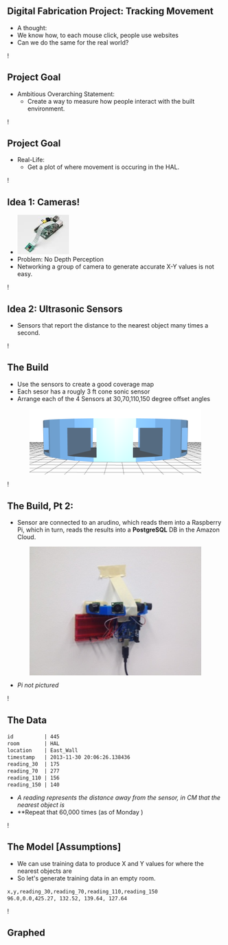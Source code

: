 ## Digital Fabrication Project: Tracking Movement

- A thought: 
 - We know how, to each mouse click, people use websites
 - Can we do the same for the real world? 
 
!

## Project Goal

- Ambitious Overarching Statement:
	- Create a way to measure how people interact with the built environment.
	
	
!

## Project Goal
	 
- Real-Life:
	- Get a plot of where movement is occuring in the HAL. 

!


## Idea 1: Cameras!
- ![Raspi Camera](./camera.jpeg "Camera")
- Problem: No Depth Perception
- Networking a group of camera to generate accurate X-Y values is not easy.

!

## Idea 2: Ultrasonic Sensors

- Sensors that report the distance to the nearest object many times a second.

!

## The Build

- Use the sensors to create a good coverage map
- Each sesor has a rougly 3 ft cone sonic sensor
- Arrange each of the 4 Sensors at 30,70,110,150 degree offset angles

<img src="./model.png" width="400px" style="display: block;
    margin-left: auto;
    margin-right: auto;">

!

## The Build, Pt 2:

- Sensor are connected to an arudino, which reads them into a Raspberry Pi, which in turn, reads the results into a **PostgreSQL** DB in the Amazon Cloud.

<img src="build.jpg" width="400px" style="display: block;
    margin-left: auto;
    margin-right: auto;">

- *Pi not pictured*


!

## The Data

```
id          | 445
room        | HAL
location    | East_Wall
timestamp   | 2013-11-30 20:06:26.138436
reading_30  | 175
reading_70  | 277
reading_110 | 156
reading_150 | 140

```
- *A reading represents the distance away from the sensor, in CM that the nearest object is*
- **Repeat that 60,000 times (as of Monday )

!

## The Model [Assumptions]

- We can use training data to produce X and Y values for where the nearest objects are
- So let's generate training data in an empty room. 

```
x,y,reading_30,reading_70,reading_110,reading_150
96.0,0.0,425.27, 132.52, 139.64, 127.64
```

!

## Graphed
